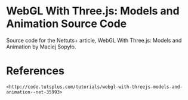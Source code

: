 # WebGL With Three.js: Models and Animation Source Code

Source code for the Nettuts+ article, WebGL With Three.js: Models and Animation
by Maciej Sopyło.

# References

    <http://code.tutsplus.com/tutorials/webgl-with-threejs-models-and-animation--net-35993>
